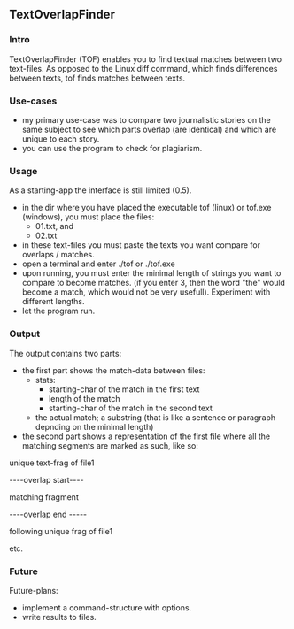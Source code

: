 ## TextOverlapFinder

### Intro

TextOverlapFinder (TOF) enables you to find textual matches between two text-files. As opposed to the Linux diff command, which finds differences between texts, tof finds matches between texts. 

### Use-cases

- my primary use-case was to compare two journalistic stories on the same subject to see which parts overlap (are identical) and which are unique to each story.
- you can use the program to check for plagiarism.


### Usage

As a starting-app the interface is still limited (0.5). 
- in the dir where you have placed the executable tof (linux) or tof.exe (windows), you must place the files:
  - 01.txt, and
  - 02.txt
- in these text-files you must paste the texts you want compare for overlaps / matches.
- open a terminal and enter ./tof or ./tof.exe
- upon running, you must enter the minimal length of strings you want to compare to become matches. (if you enter 3, then the word "the" would become a match, which would not be very usefull). Experiment with different lengths.
- let the program run.

### Output

The output contains two parts:
- the first part shows the match-data between files:
  - stats:
    - starting-char of the match in the first text
    - length of the match
    - starting-char of the match in the second text
  - the actual match; a substring (that is like a sentence or paragraph depnding on the minimal length)
- the second part shows a representation of the first file where all the matching segments are marked as such, like so: 

unique text-frag of file1

----overlap start----

matching fragment

----overlap end -----

following unique frag of file1

etc.



### Future

Future-plans:

- implement a command-structure with options.
- write results to files.

